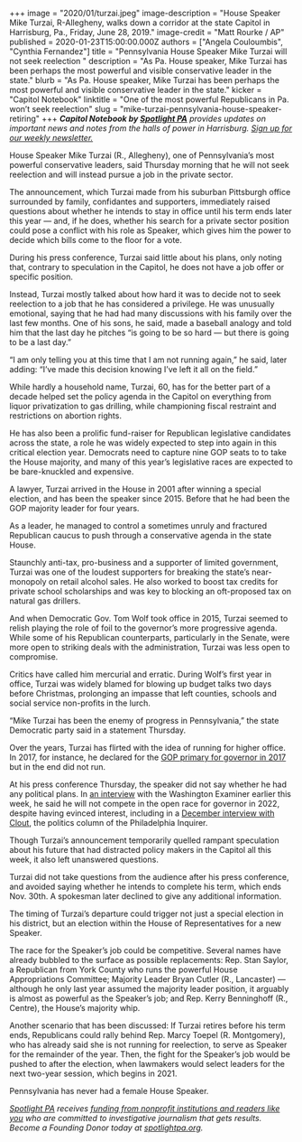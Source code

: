 +++
image = "2020/01/turzai.jpeg"
image-description = "House Speaker Mike Turzai, R-Allegheny, walks down a corridor at the state Capitol in Harrisburg, Pa., Friday, June 28, 2019."
image-credit = "Matt Rourke / AP"
published = 2020-01-23T15:00:00.000Z
authors = ["Angela Couloumbis", "Cynthia Fernandez"]
title = "Pennsylvania House Speaker Mike Turzai will not seek reelection "
description = "As Pa. House speaker, Mike Turzai has been perhaps the most powerful and visible conservative leader in the state."
blurb = "As Pa. House speaker, Mike Turzai has been perhaps the most powerful and visible conservative leader in the state."
kicker = "Capitol Notebook"
linktitle = "One of the most powerful Republicans in Pa. won’t seek reelection"
slug = "mike-turzai-pennsylvania-house-speaker-retiring"
+++
<i><b>Capitol Notebook by </b></i><a href="https://www.spotlightpa.org/" ><i><b>Spotlight PA</b></i></a><i> provides updates on important news and notes from the halls of power in Harrisburg. </i><a href="https://www.spotlightpa.org/newsletters" ><i>Sign up for our weekly newsletter.</i></a>

House Speaker Mike Turzai (R., Allegheny), one of Pennsylvania’s most powerful conservative leaders, said Thursday morning that he will not seek reelection and will instead pursue a job in the private sector.

The announcement, which Turzai made from his suburban Pittsburgh office surrounded by family, confidantes and supporters, immediately raised questions about whether he intends to stay in office until his term ends later this year — and, if he does, whether his search for a private sector position could pose a conflict with his role as Speaker, which gives him the power to decide which bills come to the floor for a vote.

During his press conference, Turzai said little about his plans, only noting that, contrary to speculation in the Capitol, he does not have a job offer or specific position.

Instead, Turzai mostly talked about how hard it was to decide not to seek reelection to a job that he has considered a privilege. He was unusually emotional, saying that he had had many discussions with his family over the last few months. One of his sons, he said, made a baseball analogy and told him that the last day he pitches “is going to be so hard — but there is going to be a last day.”

“I am only telling you at this time that I am not running again,” he said, later adding: “I’ve made this decision knowing I’ve left it all on the field.”

While hardly a household name, Turzai, 60, has for the better part of a decade helped set the policy agenda in the Capitol on everything from liquor privatization to gas drilling, while championing fiscal restraint  and restrictions on abortion rights.

He has also been a prolific fund-raiser for Republican legislative candidates across the state, a role he was widely expected to step into again in this critical election year. Democrats need to capture nine GOP seats to to take the House majority, and many of this year’s legislative races are expected to be bare-knuckled and expensive.

A lawyer, Turzai arrived in the House in 2001 after winning a special election, and has been the speaker since 2015. Before that he had been the GOP majority leader for four years.

As a leader, he managed to control a sometimes unruly and fractured Republican caucus to push through a conservative agenda in the state House.

Staunchly anti-tax, pro-business and a supporter of limited government, Turzai was one of the loudest supporters for breaking the state’s near-monopoly on retail alcohol sales. He also worked to boost tax credits for private school scholarships and was key to blocking an oft-proposed tax on natural gas drillers.

And when Democratic Gov. Tom Wolf took office in 2015, Turzai seemed to relish playing the role of foil to the governor’s more progressive agenda. While some of his Republican counterparts, particularly in the Senate, were more open to striking deals with the administration, Turzai was less open to compromise.

Critics have called him mercurial and erratic. During Wolf’s first year in office, Turzai was widely blamed for blowing up budget talks two days before Christmas, prolonging an impasse that left counties, schools and social service non-profits in the lurch.

“Mike Turzai has been the enemy of progress in Pennsylvania,” the state Democratic party said in a statement Thursday.

Over the years, Turzai has flirted with the idea of running for higher office. In 2017, for instance, he declared for the <a href="https://www.inquirer.com/philly/news/politics/state/mike-turzai-diner-interview-for-governor-race-20171115.html" >GOP primary for governor in 2017</a> but in the end did not run.

At his press conference Thursday, the speaker did not say whether he had any political plans. In <a href="https://www.washingtonexaminer.com/news/pennsylvania-speaker-of-the-house-mike-turzai-to-retire" >an interview</a> with the Washington Examiner earlier this week, he said he will not compete in the open race for governor in 2022, despite having evinced interest, including in a <a href="https://www.inquirer.com/politics/clout/pennsylvania-society-mike-turzai-2022-governor-race-20191207.html" >December interview with Clout</a>, the politics column of the Philadelphia Inquirer.

Though Turzai’s announcement temporarily quelled rampant speculation about his future that had distracted policy makers in the Capitol all this week, it also left unanswered questions.

Turzai did not take questions from the audience after his press conference, and avoided saying whether he intends to complete his term, which ends Nov. 30th. A spokesman later declined to give any additional information.

The timing of Turzai’s departure could trigger not just a special election in his district, but an election within the House of Representatives for a new Speaker.

<script src="https://www.spotlightpa.org/embed.js" async></script><div data-spl-embed-version="1" data-spl-src="https://www.spotlightpa.org/embeds/newsletter/"></div>

The race for the Speaker’s job could be competitive. Several names have already bubbled to the surface as possible replacements: Rep. Stan Saylor, a Republican from York County who runs the powerful House Appropriations Committee; Majority Leader Bryan Cutler (R., Lancaster) — although he only last year assumed the majority leader position, it arguably is almost as powerful as the Speaker’s job; and Rep. Kerry Benninghoff (R., Centre), the House’s majority whip.

Another scenario that has been discussed: If Turzai retires before his term ends, Republicans could rally behind Rep. Marcy Toepel (R. Montgomery), who has already said she is not running for reelection, to serve as Speaker for the remainder of the year. Then, the fight for the Speaker’s job would be pushed to after the election, when lawmakers would select leaders for the next two-year session, which begins in 2021.

Pennsylvania has never had a female House Speaker.

<a href="https://www.spotlightpa.org/"><i>Spotlight PA</i></a><i> receives </i><a href="https://www.spotlightpa.org/support"><i>funding from nonprofit institutions and readers like you</i></a><i> who are committed to investigative journalism that gets results. Become a Founding Donor today at </i><a href="https://www.spotlightpa.org/"><i>spotlightpa.org</i></a><i>.</i>
